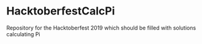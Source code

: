 # HacktoberfestCalcPi
Repository for the Hacktoberfest 2019 which should be filled with solutions calculating Pi
